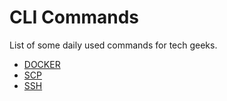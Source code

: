 # CLI Commands
List of some daily used commands for tech geeks.

- [DOCKER](commands/DOCKER.md)
- [SCP](commands/SCP.md)
- [SSH](commands/SSH.md)
